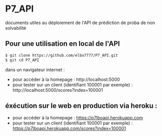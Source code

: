 # P7_API
documents utiles au déploiement de l'API de prédiction de proba de non solvabilité

## Pour une utilisation en local de l'API
```sh
$ git clone https://github.com/elbo7777/P7_API.git
$ git cd P7_API
```
dans un navigateur internet : 
- pour accéder à la homepage : http://localhost:5000
- pour tester sur un client (identifiant 100001 par exemple) : http://localhost:5000/scores?index=100001

## éxécution sur le web en production via heroku : 
- pour accéder à la homepage : https://p7lboapi.herokuapp.com
- pour tester sur un client (identifiant 100001 par exemple) : https://p7lboapi.herokuapp.com/scores?index=100001
